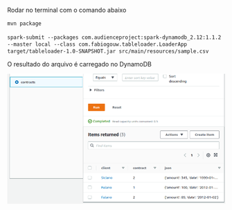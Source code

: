 Rodar no terminal com o comando abaixo

```
mvn package

spark-submit --packages com.audienceproject:spark-dynamodb_2.12:1.1.2 --master local --class com.fabiogouw.tableloader.LoaderApp target/tableloader-1.0-SNAPSHOT.jar src/main/resources/sample.csv
```
O resultado do arquivo é carregado no DynamoDB

![Resultado](table.png "Resultado")